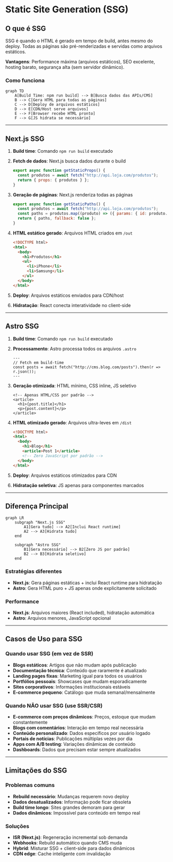 # Static Site Generation (SSG)

## O que é SSG

SSG é quando o HTML é gerado em tempo de build, antes mesmo do deploy. Todas as páginas são pré-renderizadas e servidas como arquivos estáticos.

**Vantagens**: Performance máxima (arquivos estáticos), SEO excelente, hosting barato, segurança alta (sem servidor dinâmico).

### Como funciona

```mermaid
graph TD
    A[Build Time: npm run build] --> B[Busca dados das APIs/CMS]
    B --> C[Gera HTML para todas as páginas]
    C --> D[Deploy de arquivos estáticos]
    D --> E[CDN/Host serve arquivos]
    E --> F[Browser recebe HTML pronto]
    F --> G[JS hidrata se necessário]
```

---

## Next.js SSG

1. **Build time**: Comando `npm run build` executado

2. **Fetch de dados**: Next.js busca dados durante o build

   ```javascript
   export async function getStaticProps() {
     const produtos = await fetch("http://api.loja.com/produtos");
     return { props: { produtos } };
   }
   ```

3. **Geração de páginas**: Next.js renderiza todas as páginas

   ```javascript
   export async function getStaticPaths() {
     const produtos = await fetch("http://api.loja.com/produtos");
     const paths = produtos.map((produto) => ({ params: { id: produto.id } }));
     return { paths, fallback: false };
   }
   ```

4. **HTML estático gerado**: Arquivos HTML criados em `/out`

   ```html
   <!DOCTYPE html>
   <html>
     <body>
       <h1>Produtos</h1>
       <ul>
         <li>iPhone</li>
         <li>Samsung</li>
       </ul>
     </body>
   </html>
   ```

5. **Deploy**: Arquivos estáticos enviados para CDN/host

6. **Hidratação**: React conecta interatividade no client-side

---

## Astro SSG

1. **Build time**: Comando `npm run build` executado

2. **Processamento**: Astro processa todos os arquivos `.astro`

   ```astro
   ---
   // Fetch em build-time
   const posts = await fetch("http://cms.blog.com/posts").then(r => r.json());
   ---
   ```

3. **Geração otimizada**: HTML mínimo, CSS inline, JS seletivo

   ```astro
   <!-- Apenas HTML/CSS por padrão -->
   <article>
     <h1>{post.title}</h1>
     <p>{post.content}</p>
   </article>
   ```

4. **HTML otimizado gerado**: Arquivos ultra-leves em `/dist`

   ```html
   <!DOCTYPE html>
   <html>
     <body>
       <h1>Blog</h1>
       <article>Post 1</article>
       <!-- Zero JavaScript por padrão -->
     </body>
   </html>
   ```

5. **Deploy**: Arquivos estáticos otimizados para CDN

6. **Hidratação seletiva**: JS apenas para componentes marcados

---

## Diferença Principal

```mermaid
graph LR
    subgraph "Next.js SSG"
        A1[Gera tudo] --> A2[Inclui React runtime]
        A2 --> A3[Hidrata tudo]
    end
    
    subgraph "Astro SSG"
        B1[Gera necessário] --> B2[Zero JS por padrão]
        B2 --> B3[Hidrata seletivo]
    end
```

### Estratégias diferentes

- **Next.js**: Gera páginas estáticas + inclui React runtime para hidratação
- **Astro**: Gera HTML puro + JS apenas onde explicitamente solicitado

### Performance

- **Next.js**: Arquivos maiores (React included), hidratação automática
- **Astro**: Arquivos menores, JavaScript opcional

---

## Casos de Uso para SSG

### Quando usar SSG (em vez de SSR)

- **Blogs estáticos**: Artigos que não mudam após publicação
- **Documentação técnica**: Conteúdo que raramente é atualizado
- **Landing pages fixas**: Marketing igual para todos os usuários
- **Portfólios pessoais**: Showcases que mudam esporadicamente
- **Sites corporativos**: Informações institucionais estáveis
- **E-commerce pequeno**: Catálogo que muda semanal/mensalmente

### Quando NÃO usar SSG (use SSR/CSR)

- **E-commerce com preços dinâmicos**: Preços, estoque que mudam constantemente
- **Blogs com comentários**: Interação em tempo real necessária
- **Conteúdo personalizado**: Dados específicos por usuário logado
- **Portais de notícias**: Publicações múltiplas vezes por dia
- **Apps com A/B testing**: Variações dinâmicas de conteúdo
- **Dashboards**: Dados que precisam estar sempre atualizados

---

## Limitações do SSG

### Problemas comuns

- **Rebuild necessário**: Mudanças requerem novo deploy
- **Dados desatualizados**: Informação pode ficar obsoleta
- **Build time longo**: Sites grandes demoram para gerar
- **Dados dinâmicos**: Impossível para conteúdo em tempo real

### Soluções

- **ISR (Next.js)**: Regeneração incremental sob demanda
- **Webhooks**: Rebuild automático quando CMS muda
- **Hybrid**: Misturar SSG + client-side para dados dinâmicos
- **CDN edge**: Cache inteligente com invalidação
